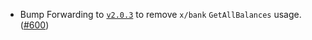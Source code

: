 - Bump Forwarding to [`v2.0.3`](https://github.com/noble-assets/forwarding/releases/tag/v2.0.3) to remove `x/bank` `GetAllBalances` usage. ([#600](https://github.com/noble-assets/noble/pull/600))
